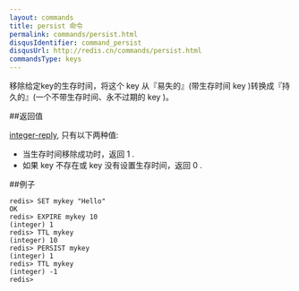 ```yaml
---
layout: commands
title: persist 命令
permalink: commands/persist.html
disqusIdentifier: command_persist
disqusUrl: http://redis.cn/commands/persist.html
commandsType: keys
---
```


移除给定key的生存时间，将这个 key 从『易失的』(带生存时间 key )转换成『持久的』(一个不带生存时间、永不过期的 key )。

##返回值

[integer-reply](/topics/protocol.html#integer-reply), 只有以下两种值:

- 当生存时间移除成功时，返回 1 .
- 如果 key 不存在或 key 没有设置生存时间，返回 0 .

##例子

	redis> SET mykey "Hello"
	OK
	redis> EXPIRE mykey 10
	(integer) 1
	redis> TTL mykey
	(integer) 10
	redis> PERSIST mykey
	(integer) 1
	redis> TTL mykey
	(integer) -1
	redis> 
